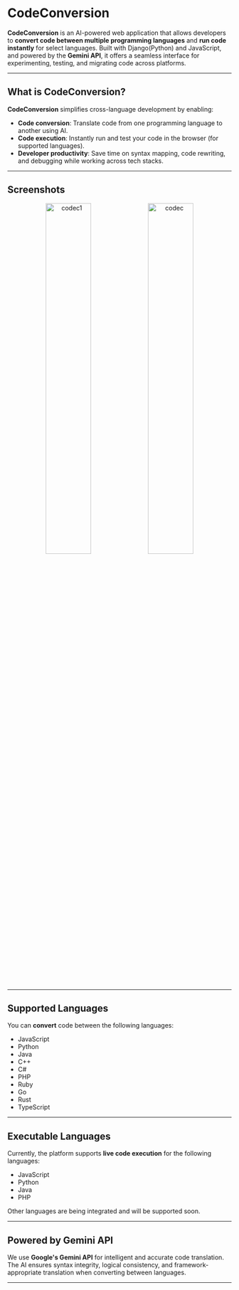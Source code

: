 # CodeConversion

**CodeConversion** is an AI-powered web application that allows developers to **convert code between multiple programming languages** and **run code instantly** for select languages. Built with Django(Python) and JavaScript, and powered by the **Gemini API**, it offers a seamless interface for experimenting, testing, and migrating code across platforms.

---

## What is CodeConversion?

**CodeConversion** simplifies cross-language development by enabling:

- **Code conversion**: Translate code from one programming language to another using AI.
- **Code execution**: Instantly run and test your code in the browser (for supported languages).
- **Developer productivity**: Save time on syntax mapping, code rewriting, and debugging while working across tech stacks.

---

## Screenshots

<div align="center">
  <img src="https://github.com/user-attachments/assets/c3307275-d6cc-466d-a399-2497c5fae51e" alt="codec1" width="45%" />
  <img src="https://github.com/user-attachments/assets/d0aaad87-1836-45ed-a9f5-d02d77729c6d" alt="codec" width="45%" />
</div>

---

## Supported Languages

You can **convert** code between the following languages:

- JavaScript
- Python
- Java
- C++
- C#
- PHP
- Ruby
- Go
- Rust
- TypeScript

---

## Executable Languages

Currently, the platform supports **live code execution** for the following languages:

- JavaScript
- Python
- Java
- PHP

Other languages are being integrated and will be supported soon.

---

## Powered by Gemini API

We use **Google's Gemini API** for intelligent and accurate code translation. The AI ensures syntax integrity, logical consistency, and framework-appropriate translation when converting between languages.

---


